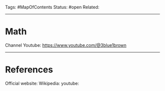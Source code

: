 Tags: #MapOfContents 
Status: #open
Related: 

---
# Math

Channel Youtube: https://www.youtube.com/@3blue1brown




---
# References
Official website:
Wikipedia: 
youtube: 